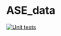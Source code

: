 # ASE_data
[![Unit tests](https://github.com/Nikhil1912/ASE_data/actions/workflows/unit-tests.yml/badge.svg)](https://github.com/Nikhil1912/ASE_data/actions/workflows/unit-tests.yml)
